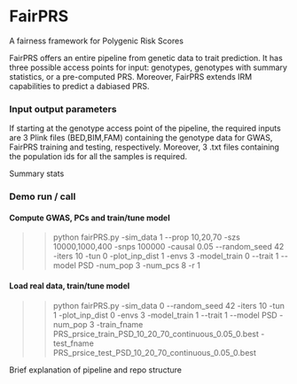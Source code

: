 # FairPRS
A fairness framework for Polygenic Risk Scores

FairPRS offers an entire pipeline from genetic data to trait prediction. It has three possible access points for input: genotypes, genotypes with summary statistics, or a pre-computed PRS.
Moreover, FairPRS extends IRM capabilities to predict a dabiased PRS.

### Input output parameters

If starting at the genotype access point of the pipeline, the required inputs are 3 Plink files (BED,BIM,FAM) containing the genotype data for GWAS, FairPRS training and testing, respectively. Moreover, 3 .txt files containing the population ids for all the samples is required. 

Summary stats


### Demo run / call
#### Compute GWAS, PCs and train/tune model
>> python fairPRS.py -sim_data 1 --prop 10,20,70 -szs 10000,1000,400 -snps 100000 -causal 0.05 --random_seed 42 -iters 10 -tun 0 -plot_inp_dist 1 -envs 3 -model_train 0 --trait 1 --model PSD -num_pop 3 -num_pcs 8 -r 1
#### Load real data, train/tune model
>> python fairPRS.py -sim_data 0 --random_seed 42 -iters 10 -tun 1 -plot_inp_dist 0 -envs 3 -model_train 1 --trait 1 --model PSD -num_pop 3 -train_fname PRS_prsice_train_PSD_10_20_70_continuous_0.05_0.best -test_fname PRS_prsice_test_PSD_10_20_70_continuous_0.05_0.best



Brief explanation of pipeline and repo structure
